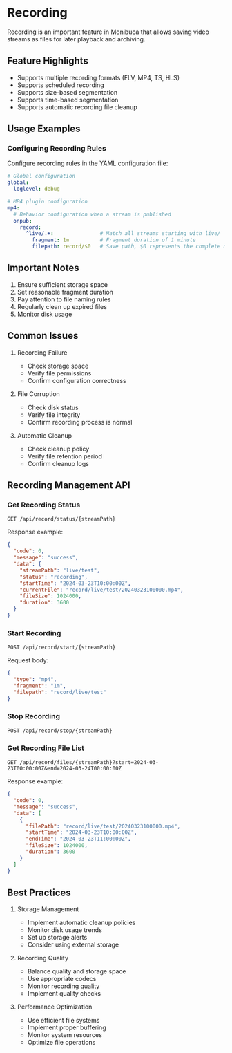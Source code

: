 # Recording
Recording is an important feature in Monibuca that allows saving video streams as files for later playback and archiving.

## Feature Highlights
- Supports multiple recording formats (FLV, MP4, TS, HLS)
- Supports scheduled recording
- Supports size-based segmentation
- Supports time-based segmentation
- Supports automatic recording file cleanup

## Usage Examples
### Configuring Recording Rules
Configure recording rules in the YAML configuration file:

```yaml
# Global configuration
global:
  loglevel: debug

# MP4 plugin configuration
mp4:   
  # Behavior configuration when a stream is published
  onpub:
    record:
      ^live/.+:               # Match all streams starting with live/
        fragment: 1m          # Fragment duration of 1 minute
        filepath: record/$0   # Save path, $0 represents the complete matched stream name
```

## Important Notes
1. Ensure sufficient storage space
2. Set reasonable fragment duration
3. Pay attention to file naming rules
4. Regularly clean up expired files
5. Monitor disk usage

## Common Issues
1. Recording Failure
   - Check storage space
   - Verify file permissions
   - Confirm configuration correctness

2. File Corruption
   - Check disk status
   - Verify file integrity
   - Confirm recording process is normal

3. Automatic Cleanup
   - Check cleanup policy
   - Verify file retention period
   - Confirm cleanup logs

## Recording Management API

### Get Recording Status
```http
GET /api/record/status/{streamPath}
```

Response example:
```json
{
  "code": 0,
  "message": "success",
  "data": {
    "streamPath": "live/test",
    "status": "recording",
    "startTime": "2024-03-23T10:00:00Z",
    "currentFile": "record/live/test/20240323100000.mp4",
    "fileSize": 1024000,
    "duration": 3600
  }
}
```

### Start Recording
```http
POST /api/record/start/{streamPath}
```

Request body:
```json
{
  "type": "mp4",
  "fragment": "1m",
  "filepath": "record/live/test"
}
```

### Stop Recording
```http
POST /api/record/stop/{streamPath}
```

### Get Recording File List
```http
GET /api/record/files/{streamPath}?start=2024-03-23T00:00:00Z&end=2024-03-24T00:00:00Z
```

Response example:
```json
{
  "code": 0,
  "message": "success",
  "data": [
    {
      "filePath": "record/live/test/20240323100000.mp4",
      "startTime": "2024-03-23T10:00:00Z",
      "endTime": "2024-03-23T11:00:00Z",
      "fileSize": 1024000,
      "duration": 3600
    }
  ]
}
```

## Best Practices
1. Storage Management
   - Implement automatic cleanup policies
   - Monitor disk usage trends
   - Set up storage alerts
   - Consider using external storage

2. Recording Quality
   - Balance quality and storage space
   - Use appropriate codecs
   - Monitor recording quality
   - Implement quality checks

3. Performance Optimization
   - Use efficient file systems
   - Implement proper buffering
   - Monitor system resources
   - Optimize file operations 